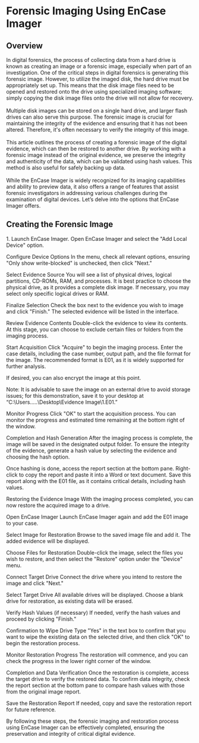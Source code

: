 
<h1>Forensic Imaging Using EnCase Imager</h1>

<h2>Overview</h2>
In digital forensics, the process of collecting data from a hard drive is known as creating an image or a forensic image, especially when part of an investigation. One of the critical steps in digital forensics is generating this forensic image. However, to utilize the imaged disk, the hard drive must be appropriately set up. This means that the disk image files need to be opened and restored onto the drive using specialized imaging software; simply copying the disk image files onto the drive will not allow for recovery.
<br />
<br />
Multiple disk images can be stored on a single hard drive, and larger flash drives can also serve this purpose. The forensic image is crucial for maintaining the integrity of the evidence and ensuring that it has not been altered. Therefore, it's often necessary to verify the integrity of this image.
<br />
<br />
This article outlines the process of creating a forensic image of the digital evidence, which can then be restored to another drive. By working with a forensic image instead of the original evidence, we preserve the integrity and authenticity of the data, which can be validated using hash values. This method is also useful for safely backing up data.
<br />
<br />
While the EnCase Imager is widely recognized for its imaging capabilities and ability to preview data, it also offers a range of features that assist forensic investigators in addressing various challenges during the examination of digital devices. Let’s delve into the options that EnCase Imager offers.

<h2>Creating the Forensic Image</h2>
1. Launch EnCase Imager. Open EnCase Imager and select the "Add Local Device" option.

Configure Device Options In the menu, check all relevant options, ensuring "Only show write-blocked" is unchecked, then click "Next."

Select Evidence Source You will see a list of physical drives, logical partitions, CD-ROMs, RAM, and processes. It is best practice to choose the physical drive, as it provides a complete disk image. If necessary, you may select only specific logical drives or RAM.

Finalize Selection Check the box next to the evidence you wish to image and click "Finish." The selected evidence will be listed in the interface.

Review Evidence Contents Double-click the evidence to view its contents. At this stage, you can choose to exclude certain files or folders from the imaging process.

Start Acquisition Click "Acquire" to begin the imaging process. Enter the case details, including the case number, output path, and the file format for the image. The recommended format is E01, as it is widely supported for further analysis.

If desired, you can also encrypt the image at this point.

Note: It is advisable to save the image on an external drive to avoid storage issues; for this demonstration, save it to your desktop at “C:\Users.....\Desktop\Evidence Image\1.E01.”

Monitor Progress Click "OK" to start the acquisition process. You can monitor the progress and estimated time remaining at the bottom right of the window.

Completion and Hash Generation After the imaging process is complete, the image will be saved in the designated output folder. To ensure the integrity of the evidence, generate a hash value by selecting the evidence and choosing the hash option.

Once hashing is done, access the report section at the bottom pane. Right-click to copy the report and paste it into a Word or text document. Save this report along with the E01 file, as it contains critical details, including hash values.

Restoring the Evidence Image
With the imaging process completed, you can now restore the acquired image to a drive.

Open EnCase Imager Launch EnCase Imager again and add the E01 image to your case.

Select Image for Restoration Browse to the saved image file and add it. The added evidence will be displayed.

Choose Files for Restoration Double-click the image, select the files you wish to restore, and then select the "Restore" option under the "Device" menu.

Connect Target Drive Connect the drive where you intend to restore the image and click "Next."

Select Target Drive All available drives will be displayed. Choose a blank drive for restoration, as existing data will be erased.

Verify Hash Values (if necessary) If needed, verify the hash values and proceed by clicking "Finish."

Confirmation to Wipe Drive Type "Yes" in the text box to confirm that you want to wipe the existing data on the selected drive, and then click "OK" to begin the restoration process.

Monitor Restoration Progress The restoration will commence, and you can check the progress in the lower right corner of the window.

Completion and Data Verification Once the restoration is complete, access the target drive to verify the restored data. To confirm data integrity, check the report section at the bottom pane to compare hash values with those from the original image report.

Save the Restoration Report If needed, copy and save the restoration report for future reference.

By following these steps, the forensic imaging and restoration process using EnCase Imager can be effectively completed, ensuring the preservation and integrity of critical digital evidence.
